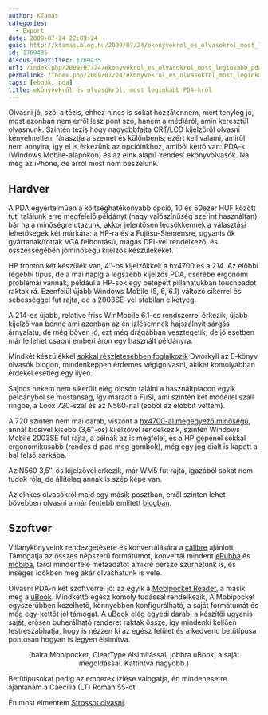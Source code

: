 ```yaml
---
author: KTamas
categories:
  - Export
date: 2009-07-24 22:09:24
guid: http://ktamas.blog.hu/2009/07/24/ekonyvekrol_es_olvasokrol_most_leginkabb_pda_krol
id: 1769435
disqus_identifier: 1769435
url: /index.php/2009/07/24/ekonyvekrol_es_olvasokrol_most_leginkabb_pda_krol/
permalink: /index.php/2009/07/24/ekonyvekrol_es_olvasokrol_most_leginkabb_pda_krol/
tags: [ebook, pda]
title: ekönyvekről és olvasókról, most leginkább PDA-król
---
```


Olvasni jó, szól a tézis, ehhez nincs is sokat hozzátennem, mert tenyleg jó, most azonban nem erről lesz pont szó, hanem a médiáról, amin keresztül olvasnunk. Szintén tézis hogy nagyobbfajta CRT/LCD kijelzőről olvasni kényelmetlen, fárasztja a szemet és különbenis; ezért kell valami, amiről nem annyira, így el is érkezünk az opcióinkhoz, amiből kettő van: PDA-k (Windows Mobile-alapokon) és az eInk alapú &#8216;rendes&#8217; ekönyvolvasók. Na meg az iPhone, de arról most nem beszélünk.

## **Hardver**

A PDA egyértelműen a költséghatékonyabb opció, 10 és 50ezer HUF között tuti találunk erre megfelelő példányt (nagy valószínűség szerint használtan), bár ha a minőségre utazunk, akkor jelentősen lecsökkennek a választási lehetősegek két márkára: a HP-ra és a Fujitsu-Siemensre, ugyanis ők gyártanak/tottak VGA felbontású, magas DPI-vel rendelkező, és összességében jóminőségű kijelzős készülékeket. 

HP fronton két készülék van, 4&#8243;-os kijelzőkkel: a hx4700 és a 214. Az előbbi régebbi típus, de a mai napig a legszebb kijelzős PDA, cserébe ergonómi problémái vannak, például a HP-sok egy betépett pillanatukban touchpadot raktak rá. Ezenfelül újabb Windows Mobile (5, 6, 6.1) változó sikerrel és sebességgel fut rajta, de a 2003SE-vel stabilan elketyeg. 

A 214-es újabb, relative friss WinMobile 6.1-es rendszerrel érkezik, újabb kijelző van benne ami azonban az én izlésemnek hajszálnyit sárgás árnyalatú, de még bőven jó, ezt még drágábban vesztegetik, de jó esetben már le lehet csapni emberi áron egy használt példányra. 

Mindkét készülékkel <a href="http://ekonyvolvaso.blog.hu/2009/07/22/a_kis_nagykepuek" target="_blank">sokkal részletesebben foglalkozik</a> Dworkyll az E-könyv olvasók blogon, mindenképpen érdemes végigolvasni, akiket komolyabban érdekel esetleg egy ilyen. 

Sajnos nekem nem sikerült elég olcsón találni a használtpiacon egyik példányból se mostanság, így maradt a FuSi, ami szintén két modellel száll ringbe, a Loox 720-szal és az N560-nal (ebből az előbbit vettem). 

A 720 szintén nem mai darab, viszont a <a href="http://menneisyys.freeweb.hu/VSHX4700/" target="_blank">hx4700-al megegyező minőségű</a>, annál kicsivel kisebb (3,6&#8243;-os) kijelzővel rendelkezik, szintén Windows Mobile 2003SE fut rajta, a célnak az is megfelel, és a HP gépénél sokkal ergonómikusabb (rendes d-pad meg gombok), még egy jog dialt is kapott a bal felső sarkába. 

Az N560 3,5&#8243;-ös kijelzővel érkezik, már WM5 fut rajta, igazából sokat nem tudok róla, de állítólag annak is szép képe van. 

Az eInkes olvasókról majd egy másik posztban, erről szinten lehet bővebben olvasni a már fentebb említett <a href="http://ekonyvolvaso.blog.hu" target="_blank">blogban</a>.

## **Szoftver**

Villanykönyveink rendezgetésere és konvertálására a <a href="http://calibre.kovidgoyal.net/" target="_blank">calibre</a> ajánlott. Támogatja az összes népszerű formátumot, konvertál mindent <a href="http://ekonyvolvaso.blog.hu/2009/06/24/epub" target="_blank">ePubba</a> és <a href="http://ekonyvolvaso.blog.hu/2009/04/09/mobipocket" target="_blank">mobiba</a>, tárol mindenféle metaadatot amikre persze szűrhetünk is, és ínséges időkben még akár olvashatunk is vele. 

Olvasni PDA-n két szoftverrel jó: az egyik a <a href="http://www.mobipocket.com/en/DownloadSoft/ProductDetailsReader.asP" target="_blank">Mobipocket Reader</a>, a másik meg a <a href="http://www.gowerpoint.com" target="_blank">uBook</a>. Mindkettő egész komoly tudással rendelkezik, A Mobipocket egyszerűbben kezelhető, könnyebben konfigurálható, a saját formátumát és még egy-kettőt jól támogat. A uBook elég egyedi darab, a készítői ugyanis saját, erősen buherálható renderet raktak össze, így mindenki kellően testreszabhatja, hogy is nézzen ki az egész felület és a kedvenc betűtípusa pontosan hogyan is legyen élsimítva. 

<p style="text-align: center;">
  (balra Mobipocket, ClearType élsimítással; jobbra uBook, a saját megoldással. Kattintva nagyobb.)
</p></p> 

Betűtípusokat pedig az emberek izlése válogatja, én mindenesetre ajánlanám a Caecilia (LT) Roman 55-öt. 

Én most elmentem <a href="http://worldshots.hu/2009-06/pricewireless/" target="_blank">Strossot olvasni</a>.
